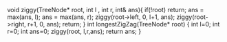 void ziggy(TreeNode* root, int l , int r, int& ans){
if(!root) return;
ans = max(ans, l);
ans = max(ans, r);
ziggy(root->left, 0, l+1, ans);
ziggy(root->right, r+1, 0, ans);
return;
}
int longestZigZag(TreeNode* root) {
int l=0;
int r=0;
int ans=0;
ziggy(root, l,r,ans);
return ans;
}